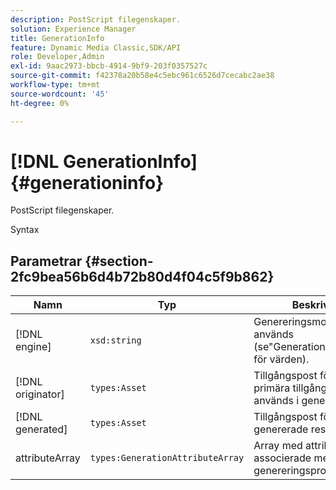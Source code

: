 ```yaml
---
description: PostScript filegenskaper.
solution: Experience Manager
title: GenerationInfo
feature: Dynamic Media Classic,SDK/API
role: Developer,Admin
exl-id: 9aac2973-bbcb-4914-9bf9-203f0357527c
source-git-commit: f42378a20b58e4c5ebc961c6526d7cecabc2ae38
workflow-type: tm+mt
source-wordcount: '45'
ht-degree: 0%

---
```


# [!DNL GenerationInfo]{#generationinfo}

PostScript filegenskaper.

Syntax

## Parametrar {#section-2fc9bea56b6d4b72b80d4f04c5f9b862}

| Namn | Typ | Beskrivning |
|---|---|---|
| [!DNL engine] | `xsd:string` | Genereringsmotor som används (se&quot;Generationsinformation&quot; för värden). |
| [!DNL originator] | `types:Asset` | Tillgångspost för den primära tillgång som används i genereringen. |
| [!DNL generated] | `types:Asset` | Tillgångspost för den genererade resursen. |
| attributeArray | `types:GenerationAttributeArray` | Array med attribut som är associerade med genereringsprocessen. |
